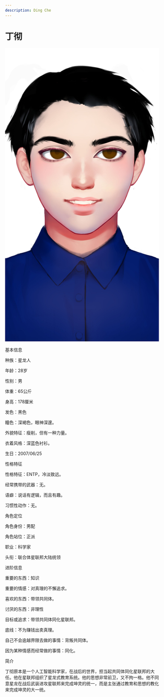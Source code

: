 ```yaml
---
description: Ding Che
---
```


# 丁彻

![丁彻](../../.gitbook/assets/ding-che-.jpg)

基本信息



种族：星龙人

年龄：28岁

性别：男

体重：65公斤

身高：178厘米

发色：黑色

瞳色：深褐色，眼神深邃。

外貌特征：瘦削，但有一种力量。

衣着风格：深蓝色衬衫。

生日：2007/06/25


性格特征



性格特征：ENTP，冷淡致远。

经常携带的武器：无。

语癖：说话有逻辑，而且有趣。

习惯性动作：无。


角色定位



角色身份：男配

角色站位：正派

职业：科学家

头衔：联合体星联邦大陆统领



进阶信息



重要的东西：知识

重要的情感：对真理的不懈追求。

喜欢的东西：带领共同体。

讨厌的东西：非理性

目标或追求：带领共同体同化星联邦。

底线：不为赚钱出卖真理。

自己不会逾越界限去做的事情：背叛共同体。

因为某种情感而经常做的事情：同化。


简介



丁彻原本是一个人工智能科学家，在战后的世界，担当起共同体同化星联邦的大任。他在星联邦组织了星龙式教育系统。他的思想非常前卫，又不拘一格。他不同意星龙在战后武装进攻星联邦来完成坤灵的统一，而是主张通过教育和思想的教化来完成坤灵的大一统。
